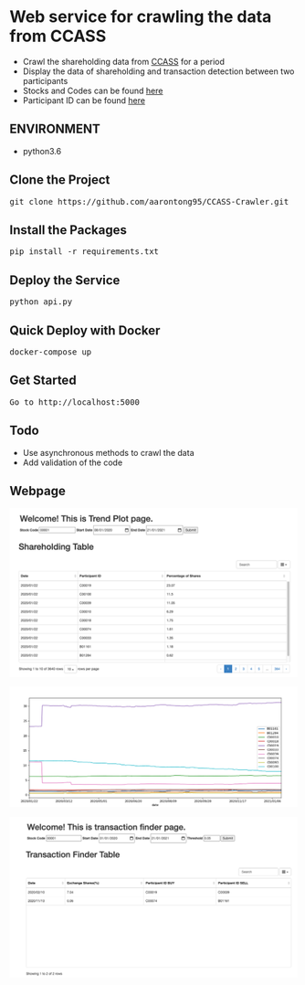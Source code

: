 # Web service for crawling the data from CCASS
* Crawl the shareholding data from [CCASS](https://www.hkexnews.hk/sdw/search/searchsdw.aspx) for a period
* Display the data of shareholding and transaction detection between two participants
* Stocks and Codes can be found [here](https://www.hkex.com.hk/mutual-market/stock-connect/eligible-stocks/view-all-eligible-securities?sc_lang=zh-hk)
* Participant ID can be found [here](https://www.hkexnews.hk/sdw/search/partlist.aspx?sortby=partid)

## ENVIRONMENT
* python3.6

## Clone the Project
<pre>
git clone https://github.com/aarontong95/CCASS-Crawler.git
</pre>

## Install the Packages
<pre>
pip install -r requirements.txt
</pre>

## Deploy the Service
<pre>
python api.py
</pre>

## Quick Deploy with Docker
<pre>
docker-compose up
</pre>

## Get Started
<pre>
Go to http://localhost:5000
</pre>

## Todo
* Use asynchronous methods to crawl the data
* Add validation of the code

## Webpage
![alt text](https://github.com/aarontong95/CCASS-Crawler/blob/main/docs/shareholding.png)

![alt text](https://github.com/aarontong95/CCASS-Crawler/blob/main/docs/trend_plot.png)
  
![alt text](https://github.com/aarontong95/CCASS-Crawler/blob/main/docs/transaction_finder.png)
